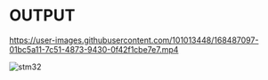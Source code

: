 # OUTPUT



https://user-images.githubusercontent.com/101013448/168487097-01bc5a11-7c51-4873-9430-0f42f1cbe7e7.mp4



![stm32](https://user-images.githubusercontent.com/101013448/168443963-8ffdb7a8-dd06-40bf-a080-d4c681d0d1e2.jpg)
